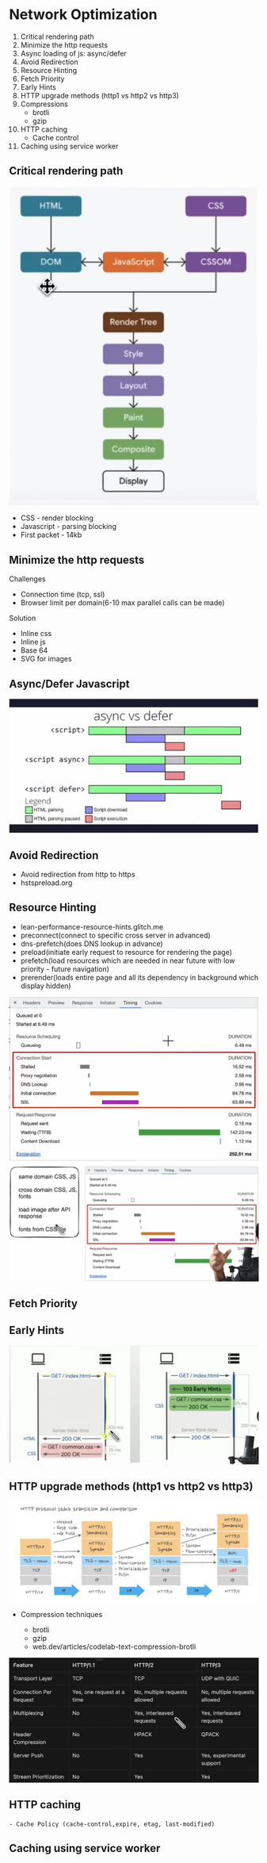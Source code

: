 # Network Optimization

1. Critical rendering path
2. Minimize the http requests
3. Async loading of js: async/defer
4. Avoid Redirection
5. Resource Hinting
6. Fetch Priority
7. Early Hints
8. HTTP upgrade methods (http1 vs http2 vs http3)
9. Compressions
   - brotli
   - gzip
10. HTTP caching
    - Cache control
11. Caching using service worker

## Critical rendering path

![Critical rendering path](../images/crp.png)

- CSS - render blocking
- Javascript - parsing blocking
- First packet - 14kb

## Minimize the http requests

Challenges

- Connection time (tcp, ssl)
- Browser limit per domain(6-10 max parallel calls can be made)

Solution

- Inline css
- Inline js
- Base 64
- SVG for images

## Async/Defer Javascript

![Async/Defer Javascript](../images/async-vs-defer.png)

## Avoid Redirection

- Avoid redirection from http to https
- hstspreload.org

## Resource Hinting

- lean-performance-resource-hints.glitch.me
- preconnect(connect to specific cross server in advanced)
    <link rel="preconnect" href="https://fonts.gstatic.com" crossorigin>
- dns-prefetch(does DNS lookup in advance)
    <link rel="dns-prefetch" href="https://fonts.gstatic.com">
- preload(initiate early request to resource for rendering the page)
    <link rel="preload" href="/font.woff2" as="font" crossorigin>
- prefetch(load resources which are needed in near future with low priority - future navigation)
    <link rel="prefetch" href="/next-page.css" as="style">
- prerender(loads entire page and all its dependency in background which display hidden)
    <link rel="prerender" href="/blog.html">

![Resource hinting 1](../images/resource-hinting-1.png)
![Resource hinting 2](../images/resource-hinting-2.png)

## Fetch Priority

<!-- Lower priority only for non-critical preloaded scripts -->
<link rel="preload" href="critical-script.js" as="script" >
<link rel="preload" href="/js/script.js"  as="script" fetchpriority="low">
<!-- Preload css without blocking other resources -->
<link rel="preload" href="theme.css"  as="style" fetchpriority="low" onload="this.rel='stylesheet'">

## Early Hints

![Early Hints](../images/early-hints-1.png)

## HTTP upgrade methods (http1 vs http2 vs http3)

![HTTP Upgrade](../images/http-upgrade.png)

- Compression techniques

  - brotli
  - gzip
  - web.dev/articles/codelab-text-compression-brotli

![HTTP](../images/http-feautes.png)

## HTTP caching

    - Cache Policy (cache-control,expire, etag, last-modified)

## Caching using service worker
